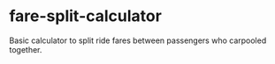 # fare-split-calculator
Basic calculator to split ride fares between passengers who carpooled together. 

